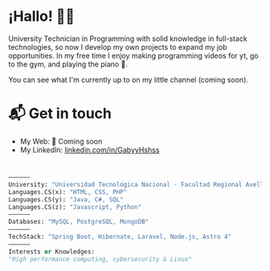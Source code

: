 # ¡Hallo! 👋🏻
University Technician in Programming with solid knowledge in full-stack technologies, so now I develop my own projects to expand my job opportunities. In my free time I enjoy making programming videos for yt, go to the gym, and playing the piano 🤟.

You can see what I'm currently up to on my little channel (coming soon).
# 📬 Get in touch
- My Web: 🌱 Coming soon
- My LinkedIn: [linkedin.com/in/GabyyHshss](https://www.linkedin.com/in/gabyypaniagua?utm_source=share&utm_campaign=share_via&utm_content=profile&utm_medium=android_app)
#
```python
——————
University: "Universidad Tecnológica Nacional - Facultad Regional Avellaneda"
Languages.CS(x): "HTML, CSS, PHP"
Languages.CS(y): "Java, C#, SQL"
Languages.CS(z): "Javascript, Python"
——————
Databases: "MySQL, PostgreSQL, MongoDB"
——————
TechStack: "Spring Boot, Hibernate, Laravel, Node.js, Astro 4"
——————
Interests or Knowledges:
"High performance computing, cybersecurity & Linux"
```
<!--
**GabyyHshss/GabyyHshss** is a ✨ _special_ ✨ repository because its `README.md` (this file) appears on your GitHub profile.

Here are some ideas to get you started:

- 🔭 I’m currently working on ...
- 🌱 I’m currently learning ...
- 👯 I’m looking to collaborate on ...
- 🤔 I’m looking for help with ...
- 💬 Ask me about ...
- 📫 How to reach me: ...
- 😄 Pronouns: ...
- ⚡ Fun fact: ...
-->
